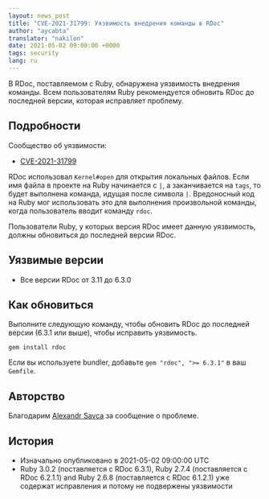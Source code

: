 ```yaml
---
layout: news_post
title: "CVE-2021-31799: Уязвимость внедрения команды в RDoc"
author: "aycabta"
translator: "nakilon"
date: 2021-05-02 09:00:00 +0000
tags: security
lang: ru
---
```


В RDoc, поставляемом с Ruby, обнаружена уязвимость внедрения команды.
Всем пользователям Ruby рекомендуется обновить RDoc до последней версии, которая исправляет проблему.

## Подробности

Сообщество об уязвимости:

* [CVE-2021-31799](https://nvd.nist.gov/vuln/detail/CVE-2021-31799)

RDoc использовал `Kernel#open` для открытия локальных файлов. Если имя файла в проекте на Ruby начинается с `|`, а заканчивается на `tags`, то будет выполнена команда, идущая после символа `|`. Вредоносный код на Ruby мог использовать это для выполнения произвольной команды, когда пользователь вводит команду `rdoc`.

Пользователи Ruby, у которых версия RDoc имеет данную уязвимость, должны обновиться до последней версии RDoc.

## Уязвимые версии

* Все версии RDoc от 3.11 до 6.3.0

## Как обновиться

Выполните следующую команду, чтобы обновить RDoc до последней версии (6.3.1 или выше), чтобы исправить уязвимость.

```
gem install rdoc
```

Если вы используете bundler, добавьте `gem "rdoc", ">= 6.3.1"` в ваш `Gemfile`.

## Авторство

Благодарим [Alexandr Savca](https://hackerone.com/chinarulezzz) за сообщение о проблеме.

## История

* Изначально опубликовано в 2021-05-02 09:00:00 UTC
* Ruby 3.0.2 (поставляется с RDoc 6.3.1), Ruby 2.7.4 (поставляется с RDoc 6.2.1.1) and Ruby 2.6.8 (поставляется с RDoc 6.1.2.1) уже содержат исправления и потому не подвержены уязвимости
